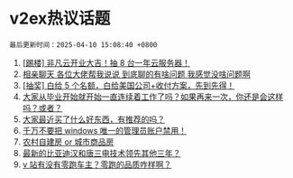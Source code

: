 # v2ex热议话题

`最后更新时间：2025-04-10 15:08:40 +0800`

1. [[踢楼] 非凡云开业大吉！抽 8 台一年云服务器！](https://www.v2ex.com/t/1124374)
1. [相亲聊天 各位大佬帮我说说 到底聊的有啥问题 我感觉没啥问题啊](https://www.v2ex.com/t/1124356)
1. [[抽奖] 白给 5 个名额，白给美国公司+收付方案，先到先得！](https://www.v2ex.com/t/1124288)
1. [大家从毕业开始就开始一直连续着工作了吗？如果再来一次，你还是会这样吗？或者？](https://www.v2ex.com/t/1124285)
1. [大家最近买了什么好东西，有推荐的吗？](https://www.v2ex.com/t/1124376)
1. [千万不要把 windows 唯一的管理员账户禁用！](https://www.v2ex.com/t/1124358)
1. [农村自建房 or 城市商品房](https://www.v2ex.com/t/1124425)
1. [最新的比亚迪汉和唐三电技术领先其他三年？](https://www.v2ex.com/t/1124357)
1. [v 站有没有零跑车主？零跑的品质咋样啊？](https://www.v2ex.com/t/1124352)

